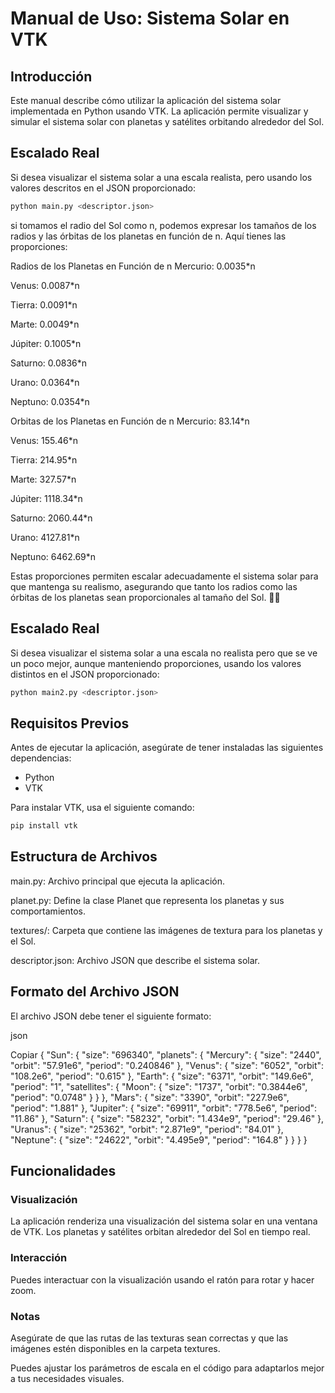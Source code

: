 # Manual de Uso: Sistema Solar en VTK

## Introducción

Este manual describe cómo utilizar la aplicación del sistema solar implementada en Python usando VTK. La aplicación permite visualizar y simular el sistema solar con planetas y satélites orbitando alrededor del Sol.

## Escalado Real

Si desea visualizar el sistema solar a una escala realista, pero usando los valores descritos en el JSON proporcionado:

```sh
python main.py <descriptor.json> 
```
si tomamos el radio del Sol como n, podemos expresar los tamaños de los radios y las órbitas de los planetas en función de n. Aquí tienes las proporciones:

Radios de los Planetas en Función de n
Mercurio: 
0.0035*n

Venus: 
0.0087*n

Tierra: 
0.0091*n

Marte: 
0.0049*n

Júpiter: 
0.1005*n

Saturno: 
0.0836*n

Urano: 
0.0364*n

Neptuno: 
0.0354*n

Orbitas de los Planetas en Función de n
Mercurio: 
83.14*n

Venus: 
155.46*n

Tierra: 
214.95*n

Marte: 
327.57*n

Júpiter: 
1118.34*n

Saturno: 
2060.44*n

Urano: 
4127.81*n

Neptuno: 
6462.69*n

Estas proporciones permiten escalar adecuadamente el sistema solar para que mantenga su realismo, asegurando que tanto los radios como las órbitas de los planetas sean proporcionales al tamaño del Sol. 🚀🌌

## Escalado Real

Si desea visualizar el sistema solar a una escala no realista pero que se ve un poco mejor, aunque manteniendo proporciones, usando los valores distintos en el JSON proporcionado:

```sh
python main2.py <descriptor.json> 
```

## Requisitos Previos

Antes de ejecutar la aplicación, asegúrate de tener instaladas las siguientes dependencias:
- Python
- VTK

Para instalar VTK, usa el siguiente comando:
```sh
pip install vtk
```


## Estructura de Archivos

main.py: Archivo principal que ejecuta la aplicación.

planet.py: Define la clase Planet que representa los planetas y sus comportamientos.

textures/: Carpeta que contiene las imágenes de textura para los planetas y el Sol.

descriptor.json: Archivo JSON que describe el sistema solar.

## Formato del Archivo JSON
El archivo JSON debe tener el siguiente formato:

json

Copiar
{
  "Sun": {
    "size": "696340",
    "planets": {
      "Mercury": {
        "size": "2440",
        "orbit": "57.91e6",
        "period": "0.240846"
      },
      "Venus": {
        "size": "6052",
        "orbit": "108.2e6",
        "period": "0.615"
      },
      "Earth": {
        "size": "6371",
        "orbit": "149.6e6",
        "period": "1",
        "satellites": {
          "Moon": {
            "size": "1737",
            "orbit": "0.3844e6",
            "period": "0.0748"
          }
        }
      },
      "Mars": {
        "size": "3390",
        "orbit": "227.9e6",
        "period": "1.881"
      },
      "Jupiter": {
        "size": "69911",
        "orbit": "778.5e6",
        "period": "11.86"
      },
      "Saturn": {
        "size": "58232",
        "orbit": "1.434e9",
        "period": "29.46"
      },
      "Uranus": {
        "size": "25362",
        "orbit": "2.871e9",
        "period": "84.01"
      },
      "Neptune": {
        "size": "24622",
        "orbit": "4.495e9",
        "period": "164.8"
      }
    }
  }
}

## Funcionalidades

### Visualización
La aplicación renderiza una visualización del sistema solar en una ventana de VTK. Los planetas y satélites orbitan alrededor del Sol en tiempo real.


### Interacción
Puedes interactuar con la visualización usando el ratón para rotar y hacer zoom.

### Notas
Asegúrate de que las rutas de las texturas sean correctas y que las imágenes estén disponibles en la carpeta textures.

Puedes ajustar los parámetros de escala en el código para adaptarlos mejor a tus necesidades visuales.

